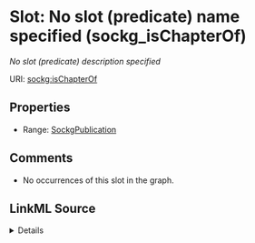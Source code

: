 

# Slot: No slot (predicate) name specified (sockg_isChapterOf)


_No slot (predicate) description specified_







URI: [sockg:isChapterOf](https://idir.uta.edu/sockg-ontology/docs/isChapterOf)



<!-- no inheritance hierarchy -->








## Properties

* Range: [SockgPublication](../classes/SockgPublication.md)





## Comments

* No occurrences of this slot in the graph.



## LinkML Source

<details>

```yaml
name: sockg_isChapterOf
description: No slot (predicate) description specified
title: No slot (predicate) name specified
comments:
- No occurrences of this slot in the graph.
from_schema: soc-kg
rank: 1000
domain: sockg_Book
slot_uri: sockg:isChapterOf
alias: sockg_isChapterOf
range: sockg_Publication

```
</details>